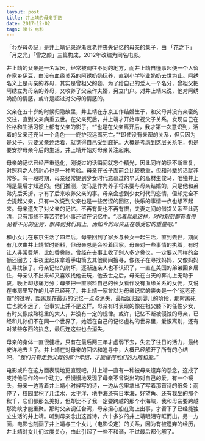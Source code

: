 ```yaml
---
layout: post
title: 井上靖的母亲手记
date: 2017-12-02
tags: 读书 电影
---
```

「わが母の記」是井上靖记录逐渐衰老并丧失记忆的母亲的集子，由 「花之下」「月之光」「雪之颜」三篇构成，2012年改编为同名电影。

井上靖的父亲是一名军医，经常被调往不同的地方，而井上靖自懂事起便一个人留在家乡伊豆，由没有血缘关系的阿绣奶奶抚养，直到小学毕业奶奶去世为止。阿绣名义上是母亲的养母，其实是曾祖父的妾，为了给自己的爱人一个名分，曾祖父把阿绣立为母亲的养母，又收养了父亲作夫婿，另立门户。对井上靖来说，他对阿绣奶奶的情感，或许是超过对父母的情感的。

父亲在五十岁的时候归隐故里，井上靖在东京工作结婚生子，和父母并没有亲密的交往，直到父亲病重去世。在父亲死后，井上靖才开始审视父子关系，发现自己在性格和生活习惯上都有父亲的影子。*“也是在父亲离开后，我才第一次意识到，活着的父亲还充当一个角色——庇护我远离死亡。”*即使没有亲密的关系，但只因为是父子，只要父亲还活着，就觉得自己受到庇护。大概是考虑到这层关系吧，也是要安排母亲今后的生活，井上靖开始对母亲关注起来。

母亲的记忆已经严重退化，刚说过的话瞬间就忘个精光，因此同样的话不断重复，对照料之人的耐心也是一种考验。母亲在长子面前会比较稳重，但和孙辈的话就非常多。有一段时期，母亲经常提到少女时代恋慕过的早夭的高材生俊马，唯独井上靖是最后才知道的。他们推测，俊马是作为养子将来要与母亲结婚的，只是他和弟弟先后夭折，才有了后来收养父亲的事。母亲会想到少女时代的恋情，但却完全不会提起父亲，只有一次说到父亲也是一些苦涩的回忆，快乐的事情一点也想不起来。母亲遗失了对父亲的记忆，不再有爱也不再有恨，夫妻之间的借贷关系至此两清，只有那些不算苦劳的小事还留在记忆中。*“活着就是这样，时时刻刻都有看得见看不见的尘劳，飘降到我们肩上，而如今的母亲正在感受它的重量吧。”*

和小女儿在东京生活了四年后，母亲回到了家乡与长女一起生活，直到去世，期间有几次由井上靖暂时照料，但母亲总是会吵着回家。母亲对一些事情的执着，有时让人非常费解，比如香奠账，曾经在丧事上收了别人多少奠仪，一定要以同样的金额还回去；半夜里起床拿着手电筒去其他房间搜寻，像孩子在寻找妈妈，又像妈妈在寻找孩子。母亲记忆的崩坏，逐渐连亲人也不认识了，一直在美国的弟弟回乡居住，母亲认不出来却又喜欢找他去玩，他去世之后，母亲在白天的葬礼上无动于衷，晚上却悲痛万分；母亲把一直照料自己的长女看作没有血缘关系的女佣，又说在书房里写作的儿子已经死了。井上靖一家曾以为母亲记忆的丧失是一个“返老还童”的过程，距离现在最近的记忆一点点消失，最后回归到婴儿的阶段，那时离死亡也就不远了，但事实上并不是这样。母亲有时表现的像在祖父膝下的任性少女，有时又像成熟稳重的大人，并没有一定的规律。或许，记忆不断被侵蚀的母亲，已经和儿孙们不在同一个世界了，她活在自己的记忆虚构的世界里，爱恨离别，还有对某些东西的执念，最后连这些也会消失。

母亲的身体一直很健壮，只有在最后两三年才虚弱下去，失去了往日的活力，最终安详地去世了。井上靖在对母亲的回忆和追寻中，大概已经解开了所有的心结吧，*“我们只有走到父母的那个年纪，才能懂得他们的为难和爱。”*

电影或许在这方面表现地更直观吧。井上靖一直有一种被母亲遗弃的怨念，这成了支持他写作的一个动力，但慢慢地发现了母亲不曾说出的对自己的爱。有一个镜头，母亲一边背着井上靖小时候写的诗，一边从包里拿出了写着那首诗的纸条：雨停了，校园里积了几洼水，太平洋、地中海还有日本海，好望角、还有我坐的那个秋千，它们都那么美好，但却比不了我一定要跨越的那个小海峡，我和母亲要跨越那海峡才能重聚。那时父亲调任台湾，母亲担心船在海上出事，才留下了已经能独立生活的井上靖。听到母亲念出这首诗，六十多岁的井上靖眼泪夺眶而出。另一方面，电影也刻画了井上靖与三个女儿（电影设定）的关系，因为有被遗弃的经历，井上靖对女儿们过度关心，由此引起了一些不和谐，不过最后都化解了。
